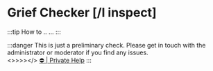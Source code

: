 # Grief Checker [/l inspect]

:::tip How to ..
...
:::

:::danger This is just a preliminary check.
Please get in touch with the administrator or moderator if you find any issues.
<br/><>>>></>
[⛔️ | Private Help](./privateHelp.md)
:::